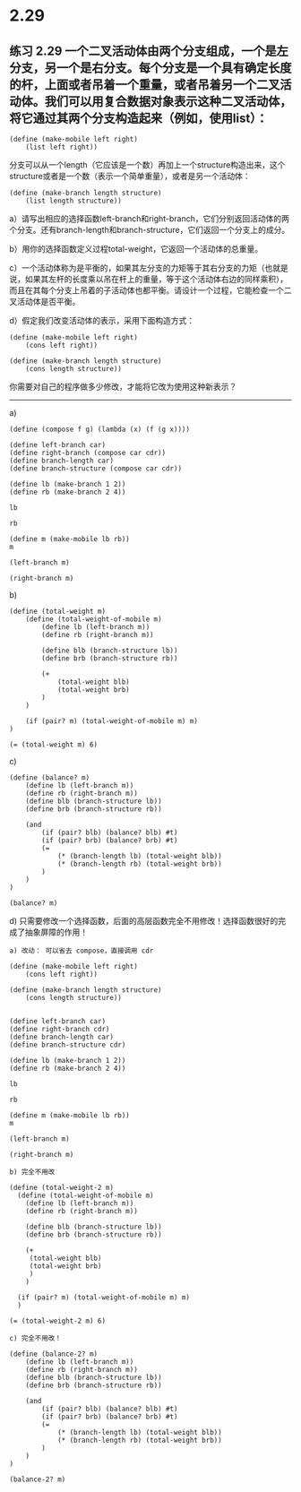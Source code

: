 # 2.29

## 练习 2.29 一个二叉活动体由两个分支组成，一个是左分支，另一个是右分支。每个分支是一个具有确定长度的杆，上面或者吊着一个重量，或者吊着另一个二叉活动体。我们可以用复合数据对象表示这种二叉活动体，将它通过其两个分支构造起来（例如，使用list）：

```eval-scheme
(define (make-mobile left right)
    (list left right))
```

分支可以从一个length（它应该是一个数）再加上一个structure构造出来，这个structure或者是一个数（表示一个简单重量），或者是另一个活动体：

```eval-scheme
(define (make-branch length structure)
    (list length structure))
```

a）请写出相应的选择函数left-branch和right-branch，它们分别返回活动体的两个分支。还有branch-length和branch-structure，它们返回一个分支上的成分。

b）用你的选择函数定义过程total-weight，它返回一个活动体的总重量。

c）一个活动体称为是平衡的，如果其左分支的力矩等于其右分支的力矩（也就是说，如果其左杆的长度乘以吊在杆上的重量，等于这个活动体右边的同样乘积），而且在其每个分支上吊着的子活动体也都平衡。请设计一个过程，它能检查一个二叉活动体是否平衡。

d）假定我们改变活动体的表示，采用下面构造方式：

```
(define (make-mobile left right)
    (cons left right))

(define (make-branch length structure)
    (cons length structure))
```

你需要对自己的程序做多少修改，才能将它改为使用这种新表示？

---

a) 

```eval-scheme
(define (compose f g) (lambda (x) (f (g x)))) 

(define left-branch car)
(define right-branch (compose car cdr)) 
(define branch-length car)
(define branch-structure (compose car cdr))

(define lb (make-branch 1 2))
(define rb (make-branch 2 4))

lb
```

```eval-scheme
rb
```

```eval-scheme
(define m (make-mobile lb rb))
m
```

```eval-scheme
(left-branch m)
```

```eval-scheme
(right-branch m)
```

b) 

```eval-scheme
(define (total-weight m)
    (define (total-weight-of-mobile m)
        (define lb (left-branch m))
        (define rb (right-branch m))

        (define blb (branch-structure lb))
        (define brb (branch-structure rb))

        (+ 
            (total-weight blb)
            (total-weight brb)
        )
    )

    (if (pair? m) (total-weight-of-mobile m) m)
)

(= (total-weight m) 6)
```

c)

```eval-scheme
(define (balance? m) 
    (define lb (left-branch m))
    (define rb (right-branch m))
    (define blb (branch-structure lb))
    (define brb (branch-structure rb))

    (and
        (if (pair? blb) (balance? blb) #t)
        (if (pair? brb) (balance? brb) #t)
        (=
            (* (branch-length lb) (total-weight blb))
            (* (branch-length rb) (total-weight brb))
        )
    )
)

(balance? m)
```

d) 只需要修改一个选择函数，后面的高层函数完全不用修改！选择函数很好的完成了抽象屏障的作用！

    a) 改动： 可以省去 compose，直接调用 cdr

```eval-scheme
(define (make-mobile left right)
    (cons left right))

(define (make-branch length structure)
    (cons length structure))


(define left-branch car)
(define right-branch cdr) 
(define branch-length car)
(define branch-structure cdr)

(define lb (make-branch 1 2))
(define rb (make-branch 2 4))

lb
```

```eval-scheme
rb 
```

```eval-scheme
(define m (make-mobile lb rb))
m
```

```eval-scheme
(left-branch m)
```

```eval-scheme
(right-branch m)
```

    b) 完全不用改
    
```eval-scheme
(define (total-weight-2 m)
  (define (total-weight-of-mobile m)
    (define lb (left-branch m))
    (define rb (right-branch m))

    (define blb (branch-structure lb))
    (define brb (branch-structure rb))

    (+ 
     (total-weight blb)
     (total-weight brb)
     )
    )

  (if (pair? m) (total-weight-of-mobile m) m)
  )

(= (total-weight-2 m) 6) 
```

    c) 完全不用改！

```eval-scheme
(define (balance-2? m) 
    (define lb (left-branch m))
    (define rb (right-branch m))
    (define blb (branch-structure lb))
    (define brb (branch-structure rb))

    (and
        (if (pair? blb) (balance? blb) #t)
        (if (pair? brb) (balance? brb) #t)
        (=
            (* (branch-length lb) (total-weight blb))
            (* (branch-length rb) (total-weight brb))
        )
    )
)

(balance-2? m)
```